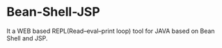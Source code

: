 # Bean-Shell-JSP

It a WEB based REPL(Read–eval–print loop) tool for JAVA based on Bean Shell and JSP.
